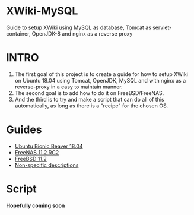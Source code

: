 # XWiki-MySQL
Guide to setup XWiki using MySQL as database, Tomcat as servlet-container, OpenJDK-8 and nginx as a reverse proxy


# INTRO

1. The first goal of this project is to create a guide for how to setup XWiki on Ubuntu 18.04 using Tomcat, OpenJDK, MySQL and with nginx as a reverse-proxy in a easy to maintain manner.
1. The second goal is to add how to do it on FreeBSD/FreeNAS.
1. And the third is to try and make a script that can do all of this automatically, as long as there is a "recipe" for the chosen OS.

# Guides

- [Ubuntu Bionic Beaver 18.04](Debian/Ubuntu-Bionic_Beaver.18.04.md)
- [FreeNAS 11.2 RC2](FreeBSD/FreeNAS_11.2-RC2.md)
- [FreeBSD 11.2](FreeBSD/FreeBSD_11.2.md)
- [Non-specific descriptions](non-specific/README.md)

# Script

**Hopefully coming soon**